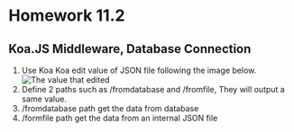 # Homework 11.2
## Koa.JS Middleware, Database Connection
1. Use Koa Koa edit value of JSON file following the image below.
![The value that edited](https://i.imgur.com/p8SbkuA.png)
2. Define 2 paths such as /fromdatabase and /fromfile, They will output a same value.
3. /fromdatabase path get the data from database
4. /formfile path get the data from an internal JSON file
